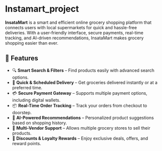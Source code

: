 # Instamart_project

**InsataMart** is a smart and efficient online grocery shopping platform that connects users with local supermarkets for quick and hassle-free deliveries. With a user-friendly interface, secure payments, real-time tracking, and AI-driven recommendations, InsataMart makes grocery shopping easier than ever.  

## 🚀 Features  

- 🔍 **Smart Search & Filters** – Find products easily with advanced search options.  
- 🚚 **Quick & Scheduled Delivery** – Get groceries delivered instantly or at a preferred time.  
- 💳 **Secure Payment Gateway** – Supports multiple payment options, including digital wallets.  
- 📦 **Real-Time Order Tracking** – Track your orders from checkout to doorstep.  
- 🤖 **AI-Powered Recommendations** – Personalized product suggestions based on shopping history.  
- 🏪 **Multi-Vendor Support** – Allows multiple grocery stores to sell their products.  
- 🎉 **Discounts & Loyalty Rewards** – Enjoy exclusive deals, offers, and reward points.  


